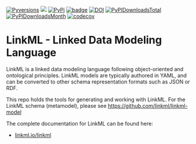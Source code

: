 [![Pyversions](https://img.shields.io/pypi/pyversions/linkml.svg)](https://pypi.python.org/pypi/linkml)
![](https://github.com/linkml/linkml/workflows/Build/badge.svg)
[![PyPi](https://img.shields.io/pypi/v/linkml.svg)](https://pypi.python.org/pypi/linkml)
[![badge](https://img.shields.io/badge/launch-binder-579ACA.svg)](https://mybinder.org/v2/gh/linkml/linkml/main?filepath=notebooks)
[![DOI](https://zenodo.org/badge/13996/linkml/linkml.svg)](https://zenodo.org/badge/latestdoi/13996/linkml/linkml)
[![PyPIDownloadsTotal](https://pepy.tech/badge/linkml)](https://pepy.tech/project/linkml)
[![PyPIDownloadsMonth](https://img.shields.io/pypi/dm/linkml?logo=PyPI&color=blue)](https://pypi.org/project/linkml)
[![codecov](https://codecov.io/gh/linkml/linkml/branch/main/graph/badge.svg?token=WNQNG986UN)](https://codecov.io/gh/linkml/linkml)


# LinkML - Linked Data Modeling Language

LinkML is a linked data modeling language following object-oriented and ontological principles. LinkML models are typically authored in YAML, and can be converted to other schema representation formats such as JSON or RDF.

This repo holds the tools for generating and working with LinkML. For the LinkML schema (metamodel), please see https://github.com/linkml/linkml-model

The complete documentation for LinkML can be found here:

 - [linkml.io/linkml](https://linkml.io/linkml) 
